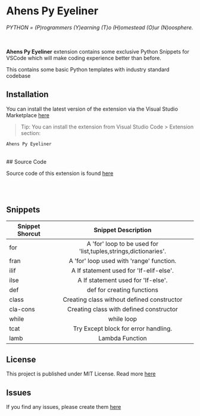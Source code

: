 # Ahens Py Eyeliner


<i>PYTHON = (P)rogrammers (Y)earning (T)o (H)omestead (O)ur (N)oosphere.</i>
<br><br><br>

<b>Ahens Py Eyeliner</b> extension contains some exclusive Python Snippets for VSCode which will make coding experience better than before.

This contains some basic Python templates with industry standard codebase

## Installation

You can install the latest version of the extension via the Visual Studio Marketplace [here](https://marketplace.visualstudio.com)
 > Tip: You can install the extension from Visual Studio Code > Extension section: 
 ```bash 
 Ahens Py Eyeliner
 ```

 <br>
## Source Code

Source code of this extension is found [here](https://github.com/SoumadeepChoudhury/ahens-code-snippets)


<br><br>

## Snippets

| Snippet Shorcut  |              Snippet Description               |
|------------------|:----------------------------------------------:|
|      for        |                A 'for' loop to be used for 'list,tuples,strings,dictionaries'.                    |
|      fran       |                  A 'for' loop used with 'range' function.                      |
|      ilif     |                 A If statement used for 'If-elif-else'.                     |
|      ilse       |               A If statement used for 'If-else'.                 |
|      def      |               def for creating functions                  |
|      class    |               Creating class without defined constructor                  |
|      cla-cons   |           Creating class with defined constructor             |
|      while       |        while loop      |
|      tcat    |            Try Except block for error handling.            |
|      lamb     |                  Lambda Function                      |

## License

This project is published under MIT License. Read more [here](./LICENSE)

## Issues

If you find any issues, please create them [here](https://github.com/SoumadeepChoudhury/ahens-code-snippets/issues)